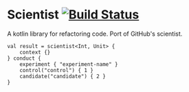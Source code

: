 # Scientist [![Build Status](https://travis-ci.org/spoptchev/scientist.svg?branch=master)](https://travis-ci.org/spoptchev/scientist)

A kotlin library for refactoring code. Port of GitHub's scientist.

```
val result = scientist<Int, Unit> {
    context {}
} conduct {
    experiment { "experiment-name" }
    control("control") { 1 }
    candidate("candidate") { 2 }
}
```
